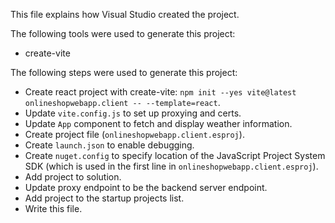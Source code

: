 This file explains how Visual Studio created the project.

The following tools were used to generate this project:
- create-vite

The following steps were used to generate this project:
- Create react project with create-vite: `npm init --yes vite@latest onlineshopwebapp.client -- --template=react`.
- Update `vite.config.js` to set up proxying and certs.
- Update `App` component to fetch and display weather information.
- Create project file (`onlineshopwebapp.client.esproj`).
- Create `launch.json` to enable debugging.
- Create `nuget.config` to specify location of the JavaScript Project System SDK (which is used in the first line in `onlineshopwebapp.client.esproj`).
- Add project to solution.
- Update proxy endpoint to be the backend server endpoint.
- Add project to the startup projects list.
- Write this file.
